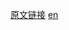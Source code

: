 <a href="https://developer.mozilla.org/zh-CN/docs/Web/JavaScript/Reference/Global_Objects/Number/toInteger" target="_blank">原文链接</a>
<a href="https://developer.mozilla.org/en-US/docs/Web/JavaScript/Reference/Global_Objects/Number/toInteger" target="_blank">en</a>